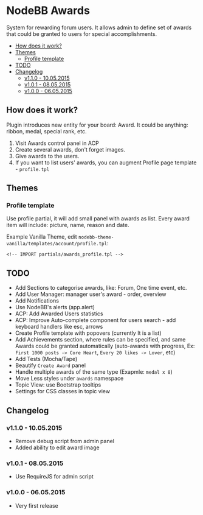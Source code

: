 # NodeBB Awards

System for rewarding forum users. It allows admin to define set of awards that could be granted to users for special accomplishments. 

<!-- START doctoc generated TOC please keep comment here to allow auto update -->
<!-- DON'T EDIT THIS SECTION, INSTEAD RE-RUN doctoc TO UPDATE -->
 

- [How does it work?](#how-does-it-work)
- [Themes](#themes)
  - [Profile template](#profile-template)
- [TODO](#todo)
- [Changelog](#changelog)
  - [v1.1.0 - 10.05.2015](#v110---10052015)
  - [v1.0.1 - 08.05.2015](#v101---08052015)
  - [v1.0.0 - 06.05.2015](#v100---06052015)

<!-- END doctoc generated TOC please keep comment here to allow auto update -->

## How does it work?

Plugin introduces new entity for your board: Award. It could be anything: ribbon, medal, special rank, etc.

1. Visit Awards control panel in ACP
2. Create several awards, don't forget images.
3. Give awards to the users.
4. If you want to list users' awards, you can augment Profile page template - `profile.tpl`

## Themes

### Profile template

Use profile partial, it will add small panel with awards as list. Every award item will include: picture, name, reason and date.

Example Vanilla Theme, edit `nodebb-theme-vanilla/templates/account/profile.tpl`:

    <!-- IMPORT partials/awards_profile.tpl -->

## TODO

- Add Sections to categorise awards, like: Forum, One time event, etc.
- Add User Manager: manager user's award - order, overview
- Add Notifications
- Use NodeBB's alerts (app.alert)
- ACP: Add Awarded Users statistics
- ACP: Improve Auto-complete component for users search - add keyboard handlers like esc, arrows
- Create Profile template with popovers (currently It is a list)
- Add Achievements section, where rules can be specified, and same Awards could be granted automatically (auto-awards with progress, Ex: `First 1000 posts -> Core Heart`, `Every 20 likes -> Lover`, etc)
- Add Tests (Mocha/Tape)
- Beautify `Create Award` panel
- Handle multiple awards of the same type (Exapmle: `medal x 8`)
- Move Less styles under `awards` namespace
- Topic View: use Bootstrap tooltips
- Settings for CSS classes in topic view

## Changelog

### v1.1.0 - 10.05.2015

- Remove debug script from admin panel
- Added ability to edit award image

### v1.0.1 - 08.05.2015

- Use RequireJS for admin script

### v1.0.0 - 06.05.2015

- Very first release